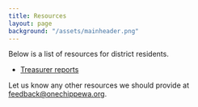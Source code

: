 ```yaml
---
title: Resources
layout: page
background: "/assets/mainheader.png"
---
```


Below is a list of resources for district residents.

- [Treasurer reports](http://www.chippewa.k12.oh.us/district/content-page/treasurer)

Let us know any other resources we should provide at [feedback@onechippewa.org](mailto:feedback@onechippewa.org).
